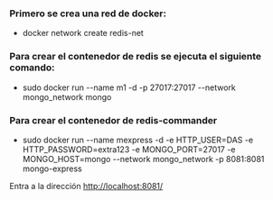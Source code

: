 ### Primero se crea una red de docker:

 * docker network create redis-net

### Para crear el contenedor de redis se ejecuta el siguiente comando:

* sudo docker run --name m1 -d -p 27017:27017 --network mongo_network mongo
 
### Para crear el contenedor de redis-commander

* sudo docker run --name mexpress -d -e HTTP_USER=DAS -e HTTP_PASSWORD=extra123 -e MONGO_PORT=27017 -e MONGO_HOST=mongo --network mongo_network -p 8081:8081  mongo-express

Entra a la dirección [http://localhost:8081/](http://localhost:8081/)